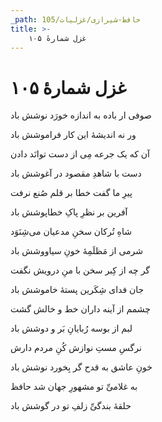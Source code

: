 ```yaml
---
_path: حافظ-شیرازی/غزلیات/105
title: >-
    غزل شمارهٔ ۱۰۵
---
```

# غزل شمارهٔ ۱۰۵

<div class="b" id="bn1"><div class="m1"><p>صوفی ار باده به اندازه خورَد نوشش باد</p></div>
<div class="m2"><p>ور نه اندیشهٔ این کار فراموشش باد</p></div></div>
<div class="b" id="bn2"><div class="m1"><p>آن که یک جرعه مِی از دست توانَد دادن</p></div>
<div class="m2"><p>دست با شاهدِ مقصود در آغوشش باد</p></div></div>
<div class="b" id="bn3"><div class="m1"><p>پیرِ ما گفت خطا بر قلم صُنع نرفت</p></div>
<div class="m2"><p>آفرین بر نظرِ پاکِ خطاپوشش باد</p></div></div>
<div class="b" id="bn4"><div class="m1"><p>شاهِ تُرکان سخنِ مدعیان می‌شِنَوَد</p></div>
<div class="m2"><p>شرمی از مَظلَمِهٔ خونِ سیاووشش باد</p></div></div>
<div class="b" id="bn5"><div class="m1"><p>گر چه از کِبر سخن با منِ درویش نگفت</p></div>
<div class="m2"><p>جان فدای شِکَرین پستهٔ خاموشش باد</p></div></div>
<div class="b" id="bn6"><div class="m1"><p>چشمم از آینه داران خط و خالش گشت</p></div>
<div class="m2"><p>لبم از بوسه رُبایانِ بَر و دوشش باد</p></div></div>
<div class="b" id="bn7"><div class="m1"><p>نرگسِ مستِ نوازش کُنِ مردم دارش</p></div>
<div class="m2"><p>خونِ عاشق به قدح گر بِخورد نوشش باد</p></div></div>
<div class="b" id="bn8"><div class="m1"><p>به غلامیِّ تو مشهورِ جهان شد حافظ</p></div>
<div class="m2"><p>حلقهٔ بندگیِّ زلفِ تو در گوشش باد</p></div></div>
